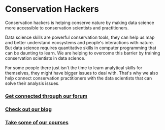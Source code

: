 # Conservation Hackers

Conservation hackers is helping conserve nature by making data science more accessible to conservation scientists and
practitioners.

Data science skills are powerful conservation tools, they can help us map and better understand ecosystems and people's interactions with nature. But data science requires quantitative skills in computer programming that can be daunting to learn. We are helping to overcome this barrier by training conservation scientists in data science.

For some people there just isn't the time to learn analytical skills for themselves, they might have bigger issues to deal with. That's why we also help connect conservation practitioners with the data scientists that can solve their analysis issues.

### [Get connected through our forum](forum.html)

### [Check out our blog](blog.html)

### [Take some of our courses](courses.html)
